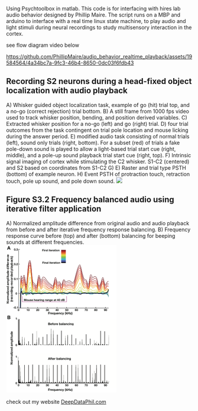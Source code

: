 Using Psychtoolbox in matlab. This code is for interfacing with hires lab audio behavior designed by Phillip Maire. 
The script runs on a MBP and arduino to interface with a real time linux state machine, to play audio and light stimuli during neural recordings to study multisensory interaction in the cortex. 

see flow diagram video below

https://github.com/PhillipMaire/audio_behavior_realtime_playback/assets/19584564/4a34bc7a-9fc3-46b4-8650-0dc03f6fdb43

## Recording S2 neurons during a head-fixed object localization with audio playback
A) Whisker guided object localization task, example of go (hit) trial top, and a no-go (correct rejection) trial bottom. B) A still frame from 1000 fps video used to track whisker position, bending, and position derived variables. C) Extracted whisker position for a no-go (left) and go (right) trial. D) four trial outcomes from the task contingent on trial pole location and mouse licking during the answer period. E) modified audio task consisting of normal trials (left), sound only trials (right, bottom). For a subset (red) of trials a fake pole-down sound is played to allow a light-based trial start cue (right, middle), and a pole-up sound playback trial start cue (right, top). F) Intrinsic signal imaging of cortex while stimulating the C2 whisker. S1-C2 (centered) and S2 based on coordinates from S1-C2 G) E) Raster and trial type PSTH (bottom) of example neuron. H) Event PSTH of protraction touch, retraction touch, pole up sound, and pole down sound.
![](./images/figure_3_1_behavior_outline.png) <br />



## Figure S3.2 Frequency balanced audio using iterative filter application 
A) Normalized amplitude difference from original audio and audio playback from before and after iterative frequency response balancing. B) Frequency response curve before (top) and after (bottom) balancing for beeping sounds at different frequencies.
![](./images/figure_S3_2_audio_balancing.png) <br />



check out my website [DeepDataPhil.com](DeepDataPhil.comm)


